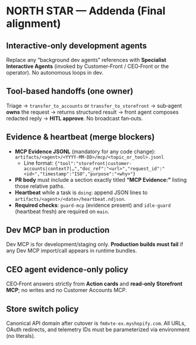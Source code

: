 # NORTH STAR — Addenda (Final alignment)

## Interactive‑only development agents

Replace any “background dev agents” references with **Specialist Interactive Agents** (invoked by Customer‑Front / CEO‑Front or the operator). No autonomous loops in dev.

## Tool‑based handoffs (one owner)

Triage → `transfer_to_accounts` or `transfer_to_storefront` → sub‑agent **owns** the request → returns structured result → front agent composes redacted reply → **HITL approve**. No broadcast fan‑outs.

## Evidence & heartbeat (merge blockers)

- **MCP Evidence JSONL** (mandatory for any code change): `artifacts/<agent>/<YYYY‑MM‑DD>/mcp/<topic_or_tool>.jsonl`
  - Line format: `{"tool":"storefront|customer-accounts|context7|…","doc_ref":"<url>","request_id":"<id>","timestamp":"ISO","purpose":"<why>"}`
- **PR body** must include a section exactly titled **“MCP Evidence:”** listing those relative paths.
- **Heartbeat** while a task is `doing`: append JSON lines to `artifacts/<agent>/<date>/heartbeat.ndjson`.
- **Required checks**: `guard-mcp` (evidence present) and `idle-guard` (heartbeat fresh) are required on `main`.

## Dev MCP ban in production

Dev MCP is for development/staging only. **Production builds must fail** if any Dev MCP import/call appears in runtime bundles.

## CEO agent evidence‑only policy

CEO‑Front answers strictly from **Action cards** and **read‑only Storefront MCP**; no writes and no Customer Accounts MCP.

## Store switch policy

Canonical API domain after cutover is `fm8vte-ex.myshopify.com`. All URLs, OAuth redirects, and telemetry IDs must be parameterized via environment (no literals).
